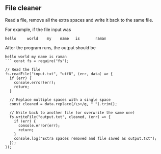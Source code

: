 ## File cleaner
Read a file, remove all the extra spaces and write it back to the same file.

For example, if the file input was
```
hello     world    my    name   is       raman
```

After the program runs, the output should be

```
hello world my name is raman
``` const fs = require("fs");

// Read the file
fs.readFile("input.txt", "utf8", (err, data) => {
  if (err) {
    console.error(err);
    return;
  }

  // Replace multiple spaces with a single space
  const cleaned = data.replace(/\s+/g, " ").trim();

  // Write back to another file (or overwrite the same one)
  fs.writeFile("output.txt", cleaned, (err) => {
    if (err) {
      console.error(err);
      return;
    }
    console.log("Extra spaces removed and file saved as output.txt");
  });
});
